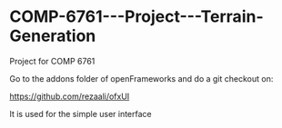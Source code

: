 COMP-6761---Project---Terrain-Generation
========================================

Project for COMP 6761

Go to the addons folder of openFrameworks and do a git checkout on:

https://github.com/rezaali/ofxUI

It is used for the simple user interface
